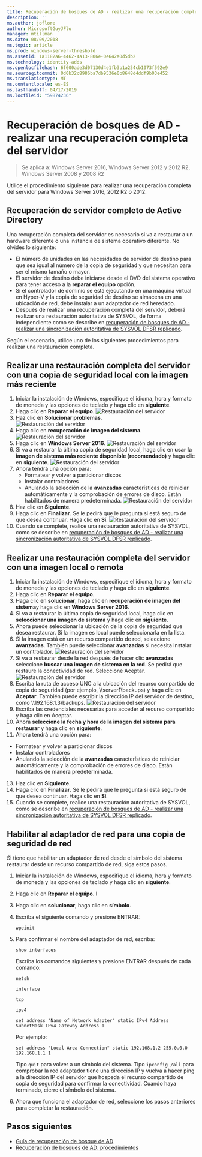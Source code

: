 ```yaml
---
title: Recuperación de bosques de AD - realizar una recuperación completa del servidor
description: ''
ms.author: joflore
author: MicrosoftGuyJFlo
manager: mtillman
ms.date: 08/09/2018
ms.topic: article
ms.prod: windows-server-threshold
ms.assetid: 1a1182a6-4462-4a13-806e-0e642a0d5db2
ms.technology: identity-adds
ms.openlocfilehash: 6f600ade3d07130d4e1fb3b1a254cb1073f592e9
ms.sourcegitcommit: 0d0b32c8986ba7db9536e0b8648d4ddf9b03e452
ms.translationtype: MT
ms.contentlocale: es-ES
ms.lasthandoff: 04/17/2019
ms.locfileid: "59874236"
---
```

# <a name="ad-forest-recovery---performing-a-full-server-recovery"></a>Recuperación de bosques de AD - realizar una recuperación completa del servidor 

>Se aplica a: Windows Server 2016, Windows Server 2012 y 2012 R2, Windows Server 2008 y 2008 R2

Utilice el procedimiento siguiente para realizar una recuperación completa del servidor para Windows Server 2016, 2012 R2 o 2012. 

## <a name="active-directory-full-server-recovery"></a>Recuperación de servidor completo de Active Directory

Una recuperación completa del servidor es necesario si va a restaurar a un hardware diferente o una instancia de sistema operativo diferente. No olvides lo siguiente:

- El número de unidades en las necesidades de servidor de destino para que sea igual al número de la copia de seguridad y que necesitan para ser el mismo tamaño o mayor.
- El servidor de destino debe iniciarse desde el DVD del sistema operativo para tener acceso a la **reparar el equipo** opción. 
- Si el controlador de dominio se está ejecutando en una máquina virtual en Hyper-V y la copia de seguridad de destino se almacena en una ubicación de red, debe instalar a un adaptador de red heredado. 
- Después de realizar una recuperación completa del servidor, deberá realizar una restauración autoritativa de SYSVOL, de forma independiente como se describe en [recuperación de bosques de AD - realizar una sincronización autoritativa de SYSVOL DFSR replicado](AD-Forest-Recovery-Authoritative-Recovery-SYSVOL.md).

Según el escenario, utilice uno de los siguientes procedimientos para realizar una restauración completa. 
  
## <a name="perform-a-full-server-restore-with-a-local-backup-with-the-latest-image"></a>Realizar una restauración completa del servidor con una copia de seguridad local con la imagen más reciente
  
1. Iniciar la instalación de Windows, especifique el idioma, hora y formato de moneda y las opciones de teclado y haga clic en **siguiente**. 
2. Haga clic en **Reparar el equipo**.
   ![Restauración del servidor](media/AD-Forest-Recovery-Perform-a-Full-Recovery/restore1.png)
3. Haz clic en **Solucionar problemas**.</br>
   ![Restauración del servidor](media/AD-Forest-Recovery-Perform-a-Full-Recovery/restore2.png)
4. Haga clic en **recuperación de imagen del sistema**.</br>
   ![Restauración del servidor](media/AD-Forest-Recovery-Perform-a-Full-Recovery/restore3.png)
5. Haga clic en **Windows Server 2016**. 
   ![Restauración del servidor](media/AD-Forest-Recovery-Perform-a-Full-Recovery/restore4.png)
6. Si va a restaurar la última copia de seguridad local, haga clic en **usar la imagen de sistema más reciente disponible (recomendado)** y haga clic en **siguiente**.
   ![Restauración del servidor](media/AD-Forest-Recovery-Perform-a-Full-Recovery/restore5.png)
7. Ahora tendrá una opción para:
   -  Formatear y volver a particionar discos
   -  Instalar controladores
   -  Anulando la selección de la **avanzadas** características de reiniciar automáticamente y la comprobación de errores de disco. Están habilitados de manera predeterminada.
   ![Restauración del servidor](media/AD-Forest-Recovery-Perform-a-Full-Recovery/restore6.png)
8. Haz clic en **Siguiente**.
9. Haga clic en **Finalizar**. Se le pedirá que le pregunta si está seguro de que desea continuar. Haga clic en **Sí**. 
   ![Restauración del servidor](media/AD-Forest-Recovery-Perform-a-Full-Recovery/restore11.png) 
10. Cuando se complete, realice una restauración autoritativa de SYSVOL, como se describe en [recuperación de bosques de AD - realizar una sincronización autoritativa de SYSVOL DFSR replicado](AD-Forest-Recovery-Authoritative-Recovery-SYSVOL.md).

## <a name="perform-a-full-server-restore-with-any-image-local-or-remote"></a>Realizar una restauración completa del servidor con una imagen local o remota

1. Iniciar la instalación de Windows, especifique el idioma, hora y formato de moneda y las opciones de teclado y haga clic en **siguiente**. 
2. Haga clic en **Reparar el equipo**.</br>
3. Haga clic en **solucionar**, haga clic en **recuperación de imagen del sistema**y haga clic en **Windows Server 2016**. 
4. Si va a restaurar la última copia de seguridad local, haga clic en **seleccionar una imagen de sistema** y haga clic en **siguiente**.
5. Ahora puede seleccionar la ubicación de la copia de seguridad que desea restaurar. Si la imagen es local puede seleccionarla en la lista. 
6. Si la imagen está en un recurso compartido de red, seleccione **avanzadas**. También puede seleccionar **avanzadas** si necesita instalar un controlador.
   ![Restauración del servidor](media/AD-Forest-Recovery-Perform-a-Full-Recovery/restore7.png)
7. Si va a restaurar desde la red después de hacer clic **avanzadas** seleccione **buscar una imagen de sistema en la red**. Se pedirá que restaure la conectividad de red. Seleccione Aceptar. </br>
   ![Restauración del servidor](media/AD-Forest-Recovery-Perform-a-Full-Recovery/restore8.png)
8. Escriba la ruta de acceso UNC a la ubicación del recurso compartido de copia de seguridad (por ejemplo, \\\server1\backups) y haga clic en **Aceptar**. También puede escribir la dirección IP del servidor de destino, como \\\192.168.1.3\backups. 
   ![Restauración del servidor](media/AD-Forest-Recovery-Perform-a-Full-Recovery/restore9.png)
10. Escriba las credenciales necesarias para acceder al recurso compartido y haga clic en Aceptar. 
11. Ahora **seleccione la fecha y hora de la imagen del sistema para restaurar** y haga clic en **siguiente**.
12. Ahora tendrá una opción para:
   - Formatear y volver a particionar discos
   - Instalar controladores
   - Anulando la selección de la **avanzadas** características de reiniciar automáticamente y la comprobación de errores de disco. Están habilitados de manera predeterminada.
13. Haz clic en **Siguiente**.
14. Haga clic en **Finalizar**. Se le pedirá que le pregunta si está seguro de que desea continuar. Haga clic en **Sí**.  
15. Cuando se complete, realice una restauración autoritativa de SYSVOL, como se describe en [recuperación de bosques de AD - realizar una sincronización autoritativa de SYSVOL DFSR replicado](AD-Forest-Recovery-Authoritative-Recovery-SYSVOL.md).

## <a name="enabling-the-network-adapter-for-a-network-backup"></a>Habilitar al adaptador de red para una copia de seguridad de red

Si tiene que habilitar un adaptador de red desde el símbolo del sistema restaurar desde un recurso compartido de red, siga estos pasos.

1. Iniciar la instalación de Windows, especifique el idioma, hora y formato de moneda y las opciones de teclado y haga clic en **siguiente**. 
2. Haga clic en **Reparar el equipo**. I
3. Haga clic en **solucionar**, haga clic en **símbolo**. 
4. Escriba el siguiente comando y presione ENTRAR:  

   ```  
   wpeinit  
   ```

5. Para confirmar el nombre del adaptador de red, escriba:  

   ```  
   show interfaces  
   ```  

   Escriba los comandos siguientes y presione ENTRAR después de cada comando:  

   ```  
   netsh  
   ```  

   ```  
   interface  
   ```  
  
   ```  
   tcp  
   ```  

   ```  
   ipv4  
   ```  
  
   ```  
   set address "Name of Network Adapter" static IPv4 Address SubnetMask IPv4 Gateway Address 1  
   ```  

   Por ejemplo:  
  
   ```  
   set address "Local Area Connection" static 192.168.1.2 255.0.0.0 192.168.1.1 1  
   ```  

   Tipo `quit` para volver a un símbolo del sistema. Tipo `ipconfig /all` para comprobar la red adaptador tiene una dirección IP y vuelva a hacer ping a la dirección IP del servidor que hospeda el recurso compartido de copia de seguridad para confirmar la conectividad. Cuando haya terminado, cierre el símbolo del sistema. 

6. Ahora que funciona el adaptador de red, seleccione los pasos anteriores para completar la restauración.

## <a name="next-steps"></a>Pasos siguientes

- [Guía de recuperación de bosque de AD](AD-Forest-Recovery-Guide.md)
- [Recuperación de bosques de AD: procedimientos](AD-Forest-Recovery-Procedures.md)

